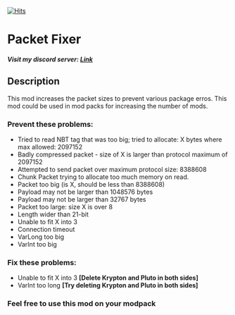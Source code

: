 [![Hits](https://hits.sh/github.com/tonimatasdev/packetfixer.svg?view=today-total&label=Views)](https://hits.sh/github.com/tonimatasdev/packetfixer/)
# Packet Fixer
##### Visit my discord server: [Link](https://discord.com/invite/vWBP4P4Yd8)

## Description
This mod increases the packet sizes to prevent various package erros. This mod could be used in mod packs for increasing the number of mods.

### Prevent these problems:
 - Tried to read NBT tag that was too big; tried to allocate: X bytes where max allowed: 2097152
 - Badly compressed packet - size of X is larger than protocol maximum of 2097152
 - Attempted to send packet over maximum protocol size: 8388608
 - Chunk Packet trying to allocate too much memory on read.
 - Packet too big (is X, should be less than 8388608)
 - Payload may not be larger than 1048576 bytes
 - Payload may not be larger than 32767 bytes
 - Packet too large: size X is over 8
 - Length wider than 21-bit
 - Unable to fit X into 3
 - Connection timeout
 - VarLong too big
 - VarInt too big

### Fix these problems:
 - Unable to fit X into 3 **[Delete Krypton and Pluto in both sides]**
 - VarInt too long **[Try deleting Krypton and Pluto in both sides]**

###  Feel free to use this mod on your modpack
